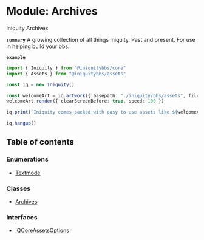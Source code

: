 # Module: Archives

Iniquity Archives

**`summary`** A growing collection of all things Iniquity. Past and present. For use in helping build your bbs.

**`example`**
```typescript
import { Iniquity } from "@iniquitybbs/core"
import { Assets } from "@iniquitybbs/assets"

const iq = new Iniquity()

const welcomeArt = iq.artwork({ basepath: "./iniquity/bbs/assets", filename: Assets.sm_iniq2 })
welcomeArt.render({ clearScreenBefore: true, speed: 100 })

iq.print(`Iniquity comes packed with easy to use assets like ${welcomeArt.filename}`).pause()

iq.hangup()
```

## Table of contents

### Enumerations

- [Textmode](../enums/Archives.Textmode.md)

### Classes

- [Archives](../classes/Archives.Archives-1.md)

### Interfaces

- [IQCoreAssetsOptions](../interfaces/Archives.IQCoreAssetsOptions.md)
